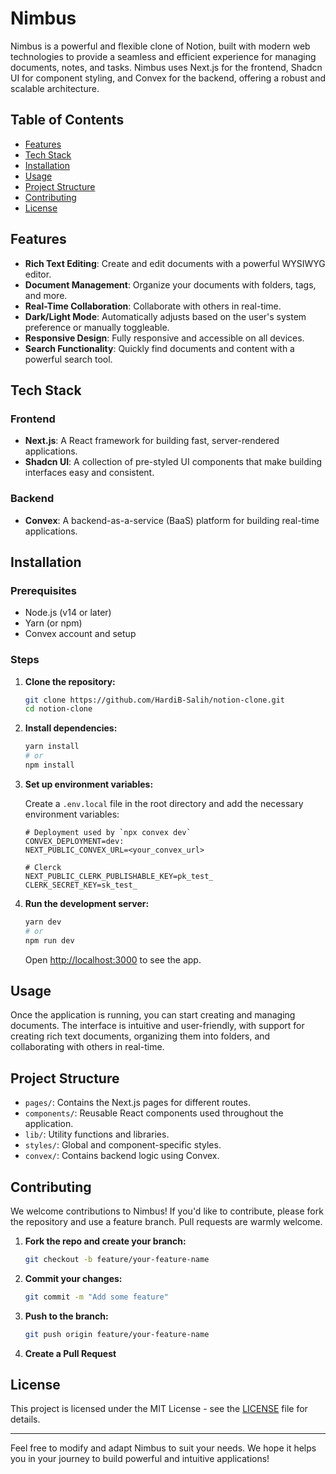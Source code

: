 # Nimbus

Nimbus is a powerful and flexible clone of Notion, built with modern web technologies to provide a seamless and efficient experience for managing documents, notes, and tasks. Nimbus uses Next.js for the frontend, Shadcn UI for component styling, and Convex for the backend, offering a robust and scalable architecture.

## Table of Contents

- [Features](#features)
- [Tech Stack](#tech-stack)
- [Installation](#installation)
- [Usage](#usage)
- [Project Structure](#project-structure)
- [Contributing](#contributing)
- [License](#license)

## Features

- **Rich Text Editing**: Create and edit documents with a powerful WYSIWYG editor.
- **Document Management**: Organize your documents with folders, tags, and more.
- **Real-Time Collaboration**: Collaborate with others in real-time.
- **Dark/Light Mode**: Automatically adjusts based on the user's system preference or manually toggleable.
- **Responsive Design**: Fully responsive and accessible on all devices.
- **Search Functionality**: Quickly find documents and content with a powerful search tool.

## Tech Stack

### Frontend

- **Next.js**: A React framework for building fast, server-rendered applications.
- **Shadcn UI**: A collection of pre-styled UI components that make building interfaces easy and consistent.

### Backend

- **Convex**: A backend-as-a-service (BaaS) platform for building real-time applications.

## Installation

### Prerequisites

- Node.js (v14 or later)
- Yarn (or npm)
- Convex account and setup

### Steps

1. **Clone the repository:**

   ```bash
   git clone https://github.com/HardiB-Salih/notion-clone.git
   cd notion-clone
   ```

2. **Install dependencies:**

   ```bash
   yarn install
   # or
   npm install
   ```

3. **Set up environment variables:**

   Create a `.env.local` file in the root directory and add the necessary environment variables:

   ```
   # Deployment used by `npx convex dev`
   CONVEX_DEPLOYMENT=dev:
   NEXT_PUBLIC_CONVEX_URL=<your_convex_url>

   # Clerck
   NEXT_PUBLIC_CLERK_PUBLISHABLE_KEY=pk_test_
   CLERK_SECRET_KEY=sk_test_
   ```

4. **Run the development server:**

   ```bash
   yarn dev
   # or
   npm run dev
   ```

   Open [http://localhost:3000](http://localhost:3000) to see the app.

## Usage

Once the application is running, you can start creating and managing documents. The interface is intuitive and user-friendly, with support for creating rich text documents, organizing them into folders, and collaborating with others in real-time.

## Project Structure

- `pages/`: Contains the Next.js pages for different routes.
- `components/`: Reusable React components used throughout the application.
- `lib/`: Utility functions and libraries.
- `styles/`: Global and component-specific styles.
- `convex/`: Contains backend logic using Convex.

## Contributing

We welcome contributions to Nimbus! If you'd like to contribute, please fork the repository and use a feature branch. Pull requests are warmly welcome.

1. **Fork the repo and create your branch:**

   ```bash
   git checkout -b feature/your-feature-name
   ```

2. **Commit your changes:**

   ```bash
   git commit -m "Add some feature"
   ```

3. **Push to the branch:**

   ```bash
   git push origin feature/your-feature-name
   ```

4. **Create a Pull Request**

## License

This project is licensed under the MIT License - see the [LICENSE](LICENSE) file for details.

---

Feel free to modify and adapt Nimbus to suit your needs. We hope it helps you in your journey to build powerful and intuitive applications!
